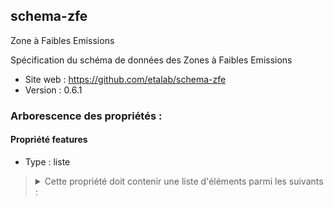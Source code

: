 <MenuSchema />

## schema-zfe

Zone à Faibles Emissions

Spécification du schéma de données des Zones à Faibles Emissions

- Site web : https://github.com/etalab/schema-zfe
- Version : 0.6.1

### Arborescence des propriétés :

#### Propriété features
- Type : liste

<blockquote>
<details>

<summary>Cette propriété doit contenir une liste d'éléments parmi les suivants :</summary>

#### GeoJSON Feature - Propriété features
- Valeur optionnelle
- Type : dictionnaire (clés-valeurs)

<blockquote>
<details>

<summary>Cet objet doit contenir les champs suivants :</summary>

#### Propriété properties
- Type : dictionnaire (clés-valeurs)

<blockquote>
<details>

<summary>Cet objet doit contenir les champs suivants :</summary>

#### Propriété id
> *Description : Identifiant unique de l'aire réglementée. Pour construire l'identifiant on utilise cette formule : 'Code SIREN de l'entité administrative englobant la zone' - ZFE - XXX. Identifiant unique cleabs du tronçon routier issu de la couche TRONCON_DE_ROUTE de la BD Topo produite par l'IGN*<br>
> *Exemple : 200046977-ZFE-001*
- Valeur obligatoire
- Type : chaîne de caractères

#### Propriété date_debut
> *Description : Date d'entrée en vigueur de la réglementation*<br>
> *Exemple : 2019-07-01*
- Valeur obligatoire
- Type : chaîne de caractères

#### Propriété date_fin
> *Description : Date de fin de la réglementation*<br>
> *Exemple : 2023-07-01*
- Valeur optionnelle
- Type : chaîne de caractères

#### Propriété proprietaire_vehicule
> *Description : Nature juridique du propriétaire du véhicule*<br>
> *Exemple : PERSONNE PHYSIQUE OU MORALE*
- Valeur obligatoire
- Type : chaîne de caractères
- Valeurs autorisées :
   - PERSONNE PHYSIQUE
   - PERSONNE MORALE
   - PERSONNE PHYSIQUE OU MORALE

#### Propriété vp_critair
> *Description : Véhicules particuliers : Vignette CRITAIR à partir de laquelle la circulation n'est pas autorisée. Par exemple 4 signifie que les véhicules CRITAIR 4, CRITAIR 5 et sans vignettes ne sont pas autorisés à circuler.*<br>
> *Exemple : 4*
- Valeur optionnelle
- Type : chaîne de caractères
- Valeurs autorisées :
   - 5
   - 4
   - 3
   - 2
   - 1
   - ELECTRIQUE

#### Propriété vp_horaires
> *Description : Véhicules particuliers : jours et horaires de restriction au format 'opening hours' d'OpenStreetMap : https://wiki.openstreetmap.org/wiki/Key:opening_hours*<br>
> *Exemple : Mo-Fr 08:00-20:00; PH off*
- Valeur optionnelle
- Type : chaîne de caractères

#### Propriété vul_critair
> *Description : Véhicules utilitaires légers : Vignette CRITAIR à partir de laquelle la circulation n'est pas autorisée. Par exemple 4 signifie que les véhicules CRITAIR 4, CRITAIR 5 et sans vignettes ne sont pas autorisés à circuler.*<br>
> *Exemple : 4*
- Valeur optionnelle
- Type : chaîne de caractères
- Valeurs autorisées :
   - 5
   - 4
   - 3
   - 2
   - 1
   - ELECTRIQUE

#### Propriété vul_horaires
> *Description : Véhicules utilitaires légers : jours et horaires de restriction au format 'opening hours' d'OpenStreetMap : https://wiki.openstreetmap.org/wiki/Key:opening_hours*<br>
> *Exemple : Mo-Fr 08:00-20:00; PH off*
- Valeur optionnelle
- Type : chaîne de caractères

#### Propriété pl_critair
> *Description : Poids lourds (>3,5t): Vignette CRITAIR à partir de laquelle la circulation n'est pas autorisée. Par exemple 4 signifie que les véhicules CRITAIR 4, CRITAIR 5 et sans vignettes ne sont pas autorisés à circuler.*<br>
> *Exemple : 4*
- Valeur optionnelle
- Type : chaîne de caractères
- Valeurs autorisées :
   - 5
   - 4
   - 3
   - 2
   - 1
   - ELECTRIQUE

#### Propriété pl_horaires
> *Description : Poids lourds (>3,5t): jours et horaires de restriction au format 'opening hours' d'OpenStreetMap : https://wiki.openstreetmap.org/wiki/Key:opening_hours*<br>
> *Exemple : Mo-Fr 08:00-20:00; PH off*
- Valeur optionnelle
- Type : chaîne de caractères

#### Propriété autobus_autocars_critair
> *Description : Autobus et autocars : Vignette CRITAIR à partir de laquelle la circulation n'est pas autorisée. Par exemple 4 signifie que les véhicules CRITAIR 4, CRITAIR 5 et sans vignettes ne sont pas autorisés à circuler.*<br>
> *Exemple : 4*
- Valeur optionnelle
- Type : chaîne de caractères
- Valeurs autorisées :
   - 5
   - 4
   - 3
   - 2
   - 1
   - ELECTRIQUE

#### Propriété autobus_autocars_horaires
> *Description : Autobus et autocars : jours et horaires de restriction au format 'opening hours' d'OpenStreetMap : https://wiki.openstreetmap.org/wiki/Key:opening_hours*<br>
> *Exemple : Mo-Fr 08:00-20:00; PH off*
- Valeur optionnelle
- Type : chaîne de caractères

#### Propriété deux_rm_critair
> *Description : Deux roues, tricycles et quadricycles à moteur : Vignette CRITAIR à partir de laquelle la circulation n'est pas autorisée. Par exemple 4 signifie que les véhicules CRITAIR 4, CRITAIR 5 et sans vignettes ne sont pas autorisés à circuler.*<br>
> *Exemple : 4*
- Valeur optionnelle
- Type : chaîne de caractères
- Valeurs autorisées :
   - 5
   - 4
   - 3
   - 2
   - 1
   - ELECTRIQUE

#### Propriété deux_rm_horaires
> *Description : Deux roues, tricycles et quadricycles à moteur : jours et horaires de restriction au format 'opening hours' d'OpenStreetMap : https://wiki.openstreetmap.org/wiki/Key:opening_hours*<br>
> *Exemple : Mo-Fr 08:00-20:00; PH off*
- Valeur optionnelle
- Type : chaîne de caractères

#### Propriété taxi_critair
> *Description : Taxis : Vignette CRITAIR à partir de laquelle la circulation n'est pas autorisée. Par exemple 4 signifie que les véhicules CRITAIR 4, CRITAIR 5 et sans vignettes ne sont pas autorisés à circuler.*<br>
> *Exemple : 4*
- Valeur optionnelle
- Type : chaîne de caractères
- Valeurs autorisées :
   - 5
   - 4
   - 3
   - 2
   - 1
   - ELECTRIQUE

#### Propriété taxi_horaires
> *Description : Taxis : jours et horaires de restriction au format 'opening hours' d'OpenStreetMap : https://wiki.openstreetmap.org/wiki/Key:opening_hours*<br>
> *Exemple : Mo-Fr 08:00-20:00; PH off*
- Valeur optionnelle
- Type : chaîne de caractères

#### Propriété url_arrete
> *Description : Lien de l'arrêté administratif*<br>
> *Exemple : https://cdn.paris.fr/paris/2021/05/28/23fb2b69cfa451a4e517f1bc6e3001b7.pdf*
- Valeur obligatoire
- Type : chaîne de caractères

#### Propriété url_site_information
> *Description : Page web décrivant le dispositif*<br>
> *Exemple : https://www.metropolegrandparis.fr/fr/ZFE*
- Valeur optionnelle
- Type : chaîne de caractères

</details>
</blockquote>

</details>
</blockquote>

</details>
</blockquote>

